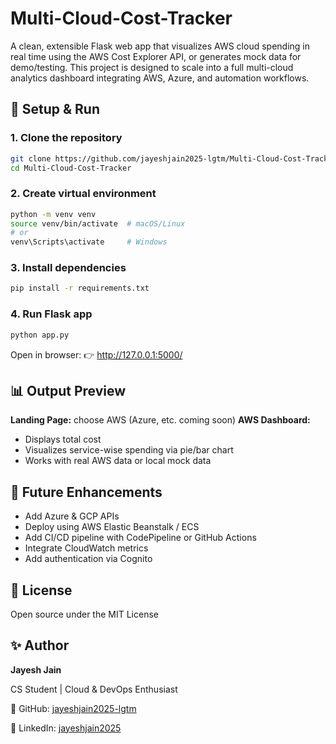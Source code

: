 # Multi-Cloud-Cost-Tracker

A clean, extensible Flask web app that visualizes AWS cloud spending in real time using the AWS Cost Explorer API, or generates mock data for demo/testing.
This project is designed to scale into a full multi-cloud analytics dashboard integrating AWS, Azure, and automation workflows.

## 🚀 Setup & Run
### 1. Clone the repository
```bash
git clone https://github.com/jayeshjain2025-lgtm/Multi-Cloud-Cost-Tracker.git
cd Multi-Cloud-Cost-Tracker
```
### 2. Create virtual environment
```bash
python -m venv venv
source venv/bin/activate  # macOS/Linux
# or
venv\Scripts\activate     # Windows
```
### 3. Install dependencies
```bash
pip install -r requirements.txt
```
### 4. Run Flask app
```bash
python app.py
```
Open in browser:
👉 http://127.0.0.1:5000/
## 📊 Output Preview
**Landing Page:** choose AWS (Azure, etc. coming soon)
**AWS Dashboard:**
- Displays total cost
- Visualizes service-wise spending via pie/bar chart
- Works with real AWS data or local mock data

## 🧩 Future Enhancements
- Add Azure & GCP APIs
- Deploy using AWS Elastic Beanstalk / ECS
- Add CI/CD pipeline with CodePipeline or GitHub Actions
- Integrate CloudWatch metrics
- Add authentication via Cognito

## 📜 License
Open source under the MIT License

## ✨ Author
**Jayesh Jain**

CS Student | Cloud & DevOps Enthusiast

🔗 GitHub: [jayeshjain2025-lgtm](https://github.com/jayeshjain2025-lgtm)

💼 LinkedIn: [jayeshjain2025](https://www.linkedin.com/in/jayeshjain2025)
